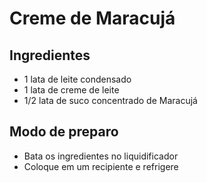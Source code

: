 # Creme de Maracujá

## Ingredientes

- 1 lata de leite condensado
- 1 lata de creme de leite
- 1/2 lata de suco concentrado de Maracujá

## Modo de preparo

- Bata os ingredientes no liquidificador
- Coloque em um recipiente e refrigere